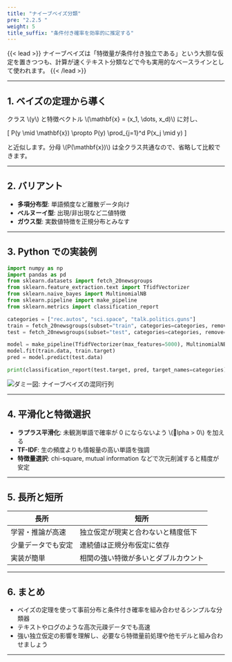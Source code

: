 ```yaml
---
title: "ナイーブベイズ分類"
pre: "2.2.5 "
weight: 5
title_suffix: "条件付き確率を効率的に推定する"
---
```


{{< lead >}}
ナイーブベイズは「特徴量が条件付き独立である」という大胆な仮定を置きつつも、計算が速くテキスト分類などで今も実用的なベースラインとして使われます。
{{< /lead >}}

---

## 1. ベイズの定理から導く

クラス \\(y\\) と特徴ベクトル \\(\mathbf{x} = (x_1, \dots, x_d)\\) に対し、

\[
P(y \mid \mathbf{x}) \propto P(y) \prod_{j=1}^d P(x_j \mid y)
\]

と近似します。分母 \\(P(\mathbf{x})\\) は全クラス共通なので、省略して比較できます。

---

## 2. バリアント

- **多項分布型**: 単語頻度など離散データ向け
- **ベルヌーイ型**: 出現/非出現など二値特徴
- **ガウス型**: 実数値特徴を正規分布とみなす

---

## 3. Python での実装例

```python
import numpy as np
import pandas as pd
from sklearn.datasets import fetch_20newsgroups
from sklearn.feature_extraction.text import TfidfVectorizer
from sklearn.naive_bayes import MultinomialNB
from sklearn.pipeline import make_pipeline
from sklearn.metrics import classification_report

categories = ["rec.autos", "sci.space", "talk.politics.guns"]
train = fetch_20newsgroups(subset="train", categories=categories, remove=("headers", "footers", "quotes"))
test = fetch_20newsgroups(subset="test", categories=categories, remove=("headers", "footers", "quotes"))

model = make_pipeline(TfidfVectorizer(max_features=5000), MultinomialNB(alpha=0.5))
model.fit(train.data, train.target)
pred = model.predict(test.data)

print(classification_report(test.target, pred, target_names=categories))
```

![ダミー図: ナイーブベイズの混同行列](/images/placeholder_regression.png)

---

## 4. 平滑化と特徴選択

- **ラプラス平滑化**: 未観測単語で確率が 0 にならないよう \\(lpha > 0\\) を加える
- **TF-IDF**: 生の頻度よりも情報量の高い単語を強調
- **特徴量選択**: chi-square, mutual information などで次元削減すると精度が安定

---

## 5. 長所と短所

| 長所 | 短所 |
| ---- | ---- |
| 学習・推論が高速 | 独立仮定が現実と合わないと精度低下 |
| 少量データでも安定 | 連続値は正規分布仮定に依存 |
| 実装が簡単 | 相関の強い特徴が多いとダブルカウント |

---

## 6. まとめ

- ベイズの定理を使って事前分布と条件付き確率を組み合わせるシンプルな分類器
- テキストやログのような高次元疎データでも高速
- 強い独立仮定の影響を理解し、必要なら特徴量前処理や他モデルと組み合わせましょう

---

